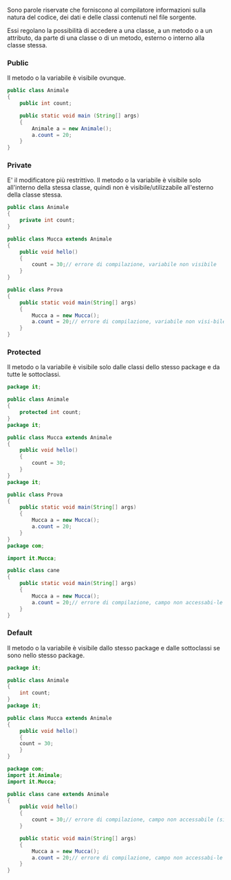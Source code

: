 Sono parole riservate che forniscono al compilatore informazioni sulla natura del codice, dei dati e delle classi contenuti nel file sorgente.

Essi regolano la possibilità di accedere a una classe, a un metodo o a un attributo, da parte di una classe o di un metodo, esterno o interno alla classe stessa.

### Public

Il metodo o la variabile è visibile ovunque.

```java
public class Animale
{
	public int count;

	public static void main (String[] args)
	{
		Animale a = new Animale();
		a.count = 20;
	}
}
```

### Private

E' il modificatore più restrittivo. Il metodo o la variabile è visibile solo all'interno della stessa classe, quindi non è visibile/utilizzabile all'esterno della classe stessa.

```java
public class Animale 
{
	private int count;
}

public class Mucca extends Animale 
{
	public void hello()
	{
		count = 30;// errore di compilazione, variabile non visibile
	}
}

public class Prova 
{
	public static void main(String[] args)
	{
		Mucca a = new Mucca();
		a.count = 20;// errore di compilazione, variabile non visi-bile
	}
}
```

### Protected

Il metodo o la variabile è visibile solo dalle classi dello stesso package e da tutte le sottoclassi.

```java
package it;

public class Animale 
{
	protected int count;
}
package it;

public class Mucca extends Animale 
{
	public void hello() 
	{
		count = 30;
	}
}
package it;

public class Prova 
{
	public static void main(String[] args) 
	{
		Mucca a = new Mucca();
		a.count = 20;
	}
}
package com;

import it.Mucca;

public class cane 
{
	public static void main(String[] args) 
	{
		Mucca a = new Mucca();
		a.count = 20;// errore di compilazione, campo non accessabi-le (package diverso, siamo in “com” mentre animale è in “it”)
	}
}
```

### Default

Il metodo o la variabile è visibile dallo stesso package e dalle sottoclassi se sono nello stesso package.

```java
package it;

public class Animale 
{
	int count;
}
package it;

public class Mucca extends Animale 
{
	public void hello() 
	{
	count = 30;
	}
}

package com;
import it.Animale;
import it.Mucca;

public class cane extends Animale
{
	public void hello() 
	{
		count = 30;// errore di compilazione, campo non accessabile (siamo in package diversi, rispetto a animale)
	}

	public static void main(String[] args) 
	{
		Mucca a = new Mucca();
		a.count = 20;// errore di compilazione, campo non accessabi-le (siamo in package diversi, rispetto a animale)
	}
}
```

